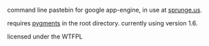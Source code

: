 command line pastebin for google app-engine, in use at [sprunge.us](http://sprunge.us).

requires [pygments](http://pygments.org/) in the root directory. currently using version 1.6.

licensed under the WTFPL
